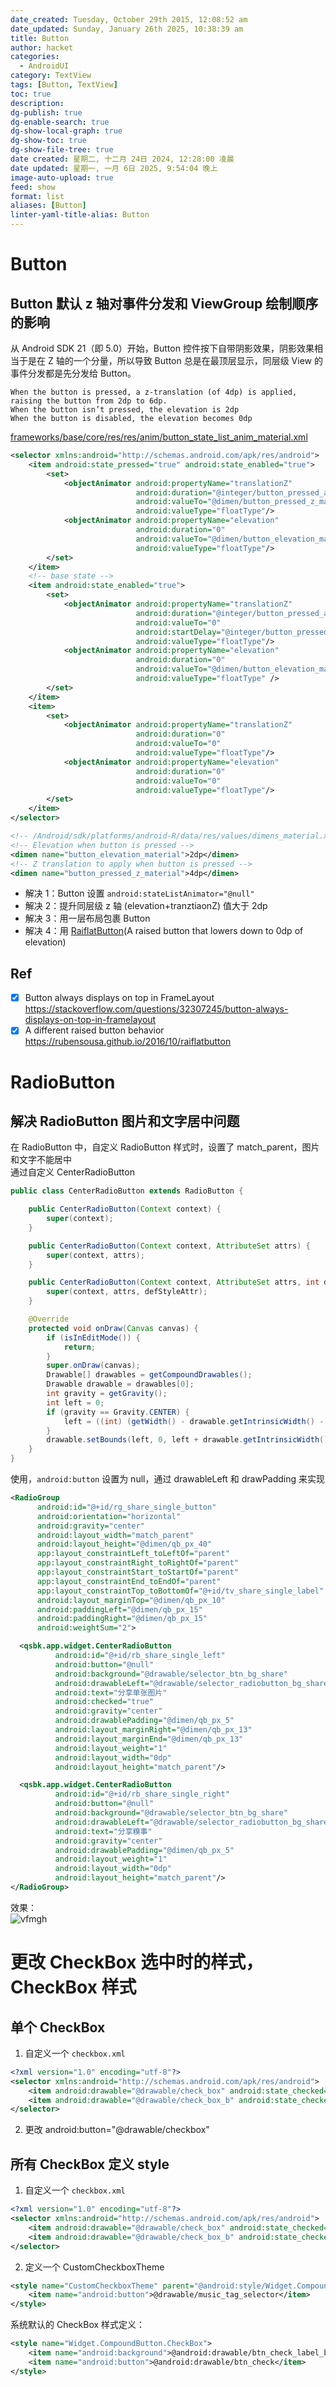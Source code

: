 ```yaml
---
date_created: Tuesday, October 29th 2015, 12:08:52 am
date_updated: Sunday, January 26th 2025, 10:38:39 am
title: Button
author: hacket
categories:
  - AndroidUI
category: TextView
tags: [Button, TextView]
toc: true
description: 
dg-publish: true
dg-enable-search: true
dg-show-local-graph: true
dg-show-toc: true
dg-show-file-tree: true
date created: 星期二, 十二月 24日 2024, 12:28:00 凌晨
date updated: 星期一, 一月 6日 2025, 9:54:04 晚上
image-auto-upload: true
feed: show
format: list
aliases: [Button]
linter-yaml-title-alias: Button
---
```


# Button

## Button 默认 z 轴对事件分发和 ViewGroup 绘制顺序的影响

从 Android SDK 21（即 5.0）开始，Button 控件按下自带阴影效果，阴影效果相当于是在 Z 轴的一个分量，所以导致 Button 总是在最顶层显示，同层级 View 的事件分发都是先分发给 Button。

```
When the button is pressed, a z-translation (of 4dp) is applied, raising the button from 2dp to 6dp.
When the button isn’t pressed, the elevation is 2dp
When the button is disabled, the elevation becomes 0dp
```

[frameworks/base/core/res/res/anim/button_state_list_anim_material.xml](https://android.googlesource.com/platform/frameworks/base/+/master/core/res/res/anim/button_state_list_anim_material.xml)

```xml
<selector xmlns:android="http://schemas.android.com/apk/res/android">
    <item android:state_pressed="true" android:state_enabled="true">
        <set>
            <objectAnimator android:propertyName="translationZ"
                            android:duration="@integer/button_pressed_animation_duration"
                            android:valueTo="@dimen/button_pressed_z_material"
                            android:valueType="floatType"/>
            <objectAnimator android:propertyName="elevation"
                            android:duration="0"
                            android:valueTo="@dimen/button_elevation_material"
                            android:valueType="floatType"/>
        </set>
    </item>
    <!-- base state -->
    <item android:state_enabled="true">
        <set>
            <objectAnimator android:propertyName="translationZ"
                            android:duration="@integer/button_pressed_animation_duration"
                            android:valueTo="0"
                            android:startDelay="@integer/button_pressed_animation_delay"
                            android:valueType="floatType"/>
            <objectAnimator android:propertyName="elevation"
                            android:duration="0"
                            android:valueTo="@dimen/button_elevation_material"
                            android:valueType="floatType" />
        </set>
    </item>
    <item>
        <set>
            <objectAnimator android:propertyName="translationZ"
                            android:duration="0"
                            android:valueTo="0"
                            android:valueType="floatType"/>
            <objectAnimator android:propertyName="elevation"
                            android:duration="0"
                            android:valueTo="0"
                            android:valueType="floatType"/>
        </set>
    </item>
</selector>
```

```xml
<!-- /Android/sdk/platforms/android-R/data/res/values/dimens_material.xml -->
<!-- Elevation when button is pressed -->
<dimen name="button_elevation_material">2dp</dimen>
<!-- Z translation to apply when button is pressed -->
<dimen name="button_pressed_z_material">4dp</dimen>
```

- 解决 1：Button 设置 `android:stateListAnimator="@null"`
- 解决 2：提升同层级 z 轴 (elevation+tranztiaonZ) 值大于 2dp
- 解决 3：用一层布局包裹 Button
- 解决 4：用 [RaiflatButton](https://github.com/rubensousa/RaiflatButton)(A raised button that lowers down to 0dp of elevation)

## Ref

- [x] Button always displays on top in FrameLayout<br /><https://stackoverflow.com/questions/32307245/button-always-displays-on-top-in-framelayout>
- [x] A different raised button behavior<br /><https://rubensousa.github.io/2016/10/raiflatbutton>

# RadioButton

## 解决 RadioButton 图片和文字居中问题

在 RadioButton 中，自定义 RadioButton 样式时，设置了 match_parent，图片和文字不能居中<br />通过自定义 CenterRadioButton

```java
public class CenterRadioButton extends RadioButton {

    public CenterRadioButton(Context context) {
        super(context);
    }

    public CenterRadioButton(Context context, AttributeSet attrs) {
        super(context, attrs);
    }

    public CenterRadioButton(Context context, AttributeSet attrs, int defStyleAttr) {
        super(context, attrs, defStyleAttr);
    }

    @Override
    protected void onDraw(Canvas canvas) {
        if (isInEditMode()) {
            return;
        }
        super.onDraw(canvas);
        Drawable[] drawables = getCompoundDrawables();
        Drawable drawable = drawables[0];
        int gravity = getGravity();
        int left = 0;
        if (gravity == Gravity.CENTER) {
            left = ((int) (getWidth() - drawable.getIntrinsicWidth() - getPaint().measureText(getText().toString())) / 2);
        }
        drawable.setBounds(left, 0, left + drawable.getIntrinsicWidth(), drawable.getIntrinsicHeight());
    }
}
```

使用，`android:button` 设置为 null，通过 drawableLeft 和 drawPadding 来实现

```xml
<RadioGroup
      android:id="@+id/rg_share_single_button"
      android:orientation="horizontal"
      android:gravity="center"
      android:layout_width="match_parent"
      android:layout_height="@dimen/qb_px_40"
      app:layout_constraintLeft_toLeftOf="parent"
      app:layout_constraintRight_toRightOf="parent"
      app:layout_constraintStart_toStartOf="parent"
      app:layout_constraintEnd_toEndOf="parent"
      app:layout_constraintTop_toBottomOf="@+id/tv_share_single_label"
      android:layout_marginTop="@dimen/qb_px_10"
      android:paddingLeft="@dimen/qb_px_15"
      android:paddingRight="@dimen/qb_px_15"
      android:weightSum="2">

  <qsbk.app.widget.CenterRadioButton
          android:id="@+id/rb_share_single_left"
          android:button="@null"
          android:background="@drawable/selector_btn_bg_share"
          android:drawableLeft="@drawable/selector_radiobutton_bg_share"
          android:text="分享单张图片"
          android:checked="true"
          android:gravity="center"
          android:drawablePadding="@dimen/qb_px_5"
          android:layout_marginRight="@dimen/qb_px_13"
          android:layout_marginEnd="@dimen/qb_px_13"
          android:layout_weight="1"
          android:layout_width="0dp"
          android:layout_height="match_parent"/>

  <qsbk.app.widget.CenterRadioButton
          android:id="@+id/rb_share_single_right"
          android:button="@null"
          android:background="@drawable/selector_btn_bg_share"
          android:drawableLeft="@drawable/selector_radiobutton_bg_share"
          android:text="分享糗事"
          android:gravity="center"
          android:drawablePadding="@dimen/qb_px_5"
          android:layout_weight="1"
          android:layout_width="0dp"
          android:layout_height="match_parent"/>
</RadioGroup>
```

效果：<br />![vfmgh](https://raw.githubusercontent.com/hacket/ObsidianOSS/master/obsidian/202501261038790.png)

# 更改 CheckBox 选中时的样式，CheckBox 样式

## 单个 CheckBox

1. 自定义一个 `checkbox.xml`

```xml
<?xml version="1.0" encoding="utf-8"?>
<selector xmlns:android="http://schemas.android.com/apk/res/android">
    <item android:drawable="@drawable/check_box" android:state_checked="true" />
    <item android:drawable="@drawable/check_box_b" android:state_checked="false" />
</selector>
```

2. 更改 android:button="@drawable/checkbox"

## 所有 CheckBox 定义 style

1. 自定义一个 `checkbox.xml`

```xml
<?xml version="1.0" encoding="utf-8"?>
<selector xmlns:android="http://schemas.android.com/apk/res/android">
    <item android:drawable="@drawable/check_box" android:state_checked="true" />
    <item android:drawable="@drawable/check_box_b" android:state_checked="false" />
</selector>
```

2. 定义一个 CustomCheckboxTheme

```xml
<style name="CustomCheckboxTheme" parent="@android:style/Widget.CompoundButton.CheckBox">
    <item name="android:button">@drawable/music_tag_selector</item>
</style>
```

系统默认的 CheckBox 样式定义：

```xml
<style name="Widget.CompoundButton.CheckBox">
    <item name="android:background">@android:drawable/btn_check_label_background</item>
    <item name="android:button">@android:drawable/btn_check</item>
</style>
```
